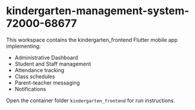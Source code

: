 # kindergarten-management-system-72000-68677

This workspace contains the kindergarten_frontend Flutter mobile app implementing:
- Administrative Dashboard
- Student and Staff management
- Attendance tracking
- Class schedules
- Parent-teacher messaging
- Notifications

Open the container folder `kindergarten_frontend` for run instructions.